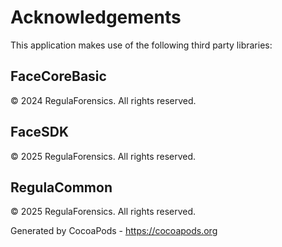 # Acknowledgements
This application makes use of the following third party libraries:

## FaceCoreBasic

© 2024 RegulaForensics. All rights reserved.


## FaceSDK

© 2025 RegulaForensics. All rights reserved.


## RegulaCommon

© 2025 RegulaForensics. All rights reserved.

Generated by CocoaPods - https://cocoapods.org
